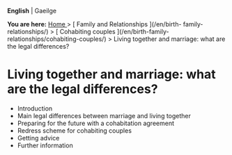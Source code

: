 **English** |  Gaeilge 

**You are here:** [ Home ](/en/) > [ Family and Relationships ](/en/birth-
family-relationships/) > [ Cohabiting couples ](/en/birth-family-
relationships/cohabiting-couples/) > Living together and marriage: what are
the legal differences?

#  Living together and marriage: what are the legal differences?

  * Introduction 
  * Main legal differences between marriage and living together 
  * Preparing for the future with a cohabitation agreement 
  * Redress scheme for cohabiting couples 
  * Getting advice 
  * Further information 
